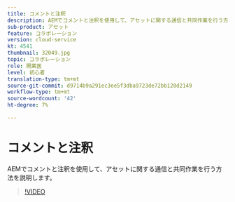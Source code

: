 ```yaml
---
title: コメントと注釈
description: AEMでコメントと注釈を使用して、アセットに関する通信と共同作業を行う方法を説明します。
sub-product: アセット
feature: コラボレーション
version: cloud-service
kt: 4541
thumbnail: 32049.jpg
topic: コラボレーション
role: 開業医
level: 初心者
translation-type: tm+mt
source-git-commit: d9714b9a291ec3ee5f3dba9723de72bb120d2149
workflow-type: tm+mt
source-wordcount: '42'
ht-degree: 7%

---
```



# コメントと注釈

AEMでコメントと注釈を使用して、アセットに関する通信と共同作業を行う方法を説明します。

>[!VIDEO](https://video.tv.adobe.com/v/32049/?quality=12&learn=on&hidetitle=true)